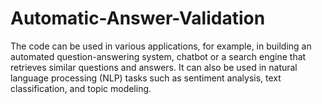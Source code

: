 # Automatic-Answer-Validation

The code can be used in various applications, for example, in building an automated question-answering system,
chatbot or a search engine that retrieves similar questions and answers.
It can also be used in natural language processing (NLP) tasks such as sentiment analysis, text classification, and topic modeling.
